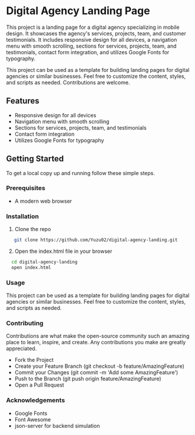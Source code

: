 # Digital Agency Landing Page

This project is a landing page for a digital agency specializing in mobile design. It showcases the agency's services, projects, team, and customer testimonials. It includes responsive design for all devices, a navigation menu with smooth scrolling, sections for services, projects, team, and testimonials, contact form integration, and utilizes Google Fonts for typography.

This project can be used as a template for building landing pages for digital agencies or similar businesses. Feel free to customize the content, styles, and scripts as needed. Contributions are welcome.

## Features

- Responsive design for all devices
- Navigation menu with smooth scrolling
- Sections for services, projects, team, and testimonials
- Contact form integration
- Utilizes Google Fonts for typography

## Getting Started

To get a local copy up and running follow these simple steps.

### Prerequisites

- A modern web browser

### Installation

1. Clone the repo

```sh
   git clone https://github.com/Yuzu02/digital-agency-landing.git
```

2. Open the index.html file in your browser

```sh
  cd digital-agency-landing
  open index.html
```

### Usage

This project can be used as a template for building landing pages for digital agencies or similar businesses. Feel free to customize the content, styles, and scripts as needed.

### Contributing

Contributions are what make the open-source community such an amazing place to learn, inspire, and create. Any contributions you make are greatly appreciated.

- Fork the Project
- Create your Feature Branch (git checkout -b feature/AmazingFeature)
- Commit your Changes (git commit -m 'Add some AmazingFeature')
- Push to the Branch (git push origin feature/AmazingFeature)
- Open a Pull Request

### Acknowledgements

- Google Fonts
- Font Awesome
- json-server for backend simulation
